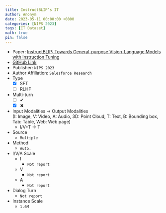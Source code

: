 ```yaml
---
title: InstructBLIP’s IT
author: Anonym
date: 2023-05-11 00:00:00 +0800
categories: [NIPS 2023]
tags: [IT Dataset]
math: true
pin: false
---
```


- Paper: [InstructBLIP: Towards General-purpose Vision-Language Models with Instruction Tuning](https://arxiv.org/abs/2305.06500)
- [GitHub Link](https://github.com/salesforce/LAVIS/tree/main/projects/instructblip)
- Publisher: `NIPS 2023`
- Author Affiliation: `Salesforce Research`
- Type
  + [x] SFT
  + [ ] RLHF
- Multi-turn
  + [ ] &#x2714;
  + [x] &#x2716;
- Input Modalities $\rightarrow$ Output Modalities <br />(I: Image, V: Video, A: Audio, 3D: Point Cloud, T: Text, B: Bounding box, Tab: Table, Web: Web page)
  + I/V+T $\rightarrow$ T
- Source
  + `Multiple`
- Method
  + `Auto.`
- I/V/A Scale
  + I
    * `Not report`
  + V
    * `Not report`
  + A
    * `Not report`
- Dialog Turn
  + `Not report`
- Instance Scale
  + `1.6M`
